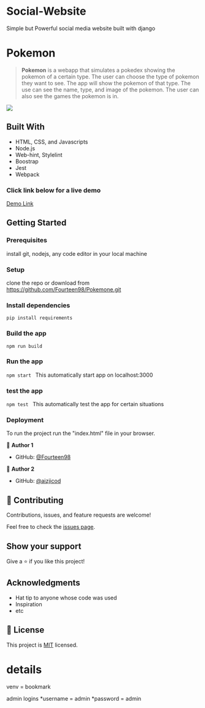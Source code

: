 # Social-Website
Simple but Powerful social media website built with django


# Pokemon

>  **Pokemon** is a webapp that simulates a pokedex showing the pokemon of a certain type. The user can choose the type of pokemon they want to see.
> The app will show the pokemon of that type. The use can see the name, type, and image of the pokemon. The user can also see the games the pokemon is in.




![](https://img.shields.io/badge/Microverse-blueviolet)


## Built With

- HTML, CSS, and Javascripts
- Node.js
- Web-hint, Stylelint
- Boostrap
- Jest
- Webpack

### Click link below for a live demo
[Demo Link](https://fourteen98.github.io/Pokemon/dist/)
## Getting Started

### Prerequisites
install git, nodejs, any code editor in your local machine

### Setup
clone the repo or download from https://github.com/Fourteen98/Pokemone.git

### Install dependencies

`pip install requirements`


### Build the app

`npm run build`


### Run the app

`npm start `
This automatically start app on localhost:3000
### test the app

`npm test `
This automatically test the app for certain situations

### Deployment

To run the project run the "index.html" file in your browser.

👤 **Author 1**

- GitHub: [@Fourteen98](https://github.com/Fourteen98)

👤 **Author 2**

- GitHub: [@aizjicod](https://github.com/aizjicod)

## 🤝 Contributing

Contributions, issues, and feature requests are welcome!

Feel free to check the [issues page](../../issues/).

## Show your support

Give a ⭐️ if you like this project!

## Acknowledgments

- Hat tip to anyone whose code was used
- Inspiration
- etc

## 📝 License

This project is [MIT](./MIT.md) licensed.


# details
venv = bookmark

admin logins
*username = admin
*password = admin
